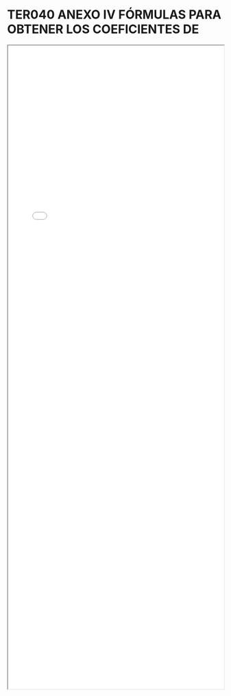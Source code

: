 
# TER040 ANEXO IV FÓRMULAS PARA OBTENER LOS COEFICIENTES DE

<iframe src="../TER040 ANEXO IV FÓRMULAS PARA OBTENER LOS COEFICIENTES DE.pdf" width="100%" height="1500px"></iframe>

